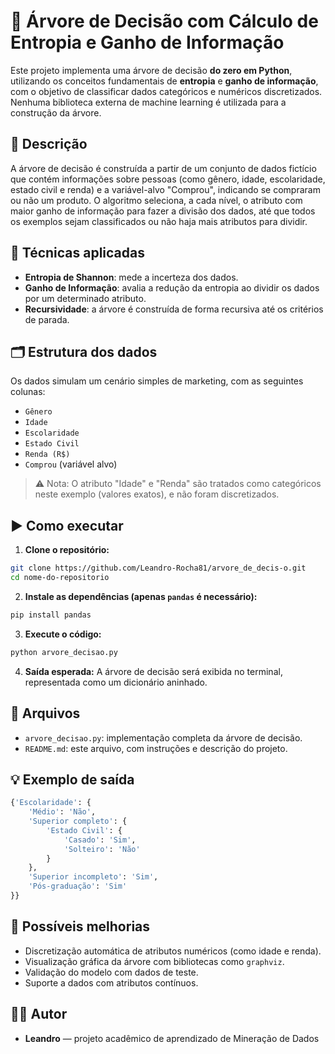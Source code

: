 # 🧠 Árvore de Decisão com Cálculo de Entropia e Ganho de Informação

Este projeto implementa uma árvore de decisão **do zero em Python**, utilizando os conceitos fundamentais de **entropia** e **ganho de informação**, com o objetivo de classificar dados categóricos e numéricos discretizados. Nenhuma biblioteca externa de machine learning é utilizada para a construção da árvore.

## 📌 Descrição

A árvore de decisão é construída a partir de um conjunto de dados fictício que contém informações sobre pessoas (como gênero, idade, escolaridade, estado civil e renda) e a variável-alvo "Comprou", indicando se compraram ou não um produto. O algoritmo seleciona, a cada nível, o atributo com maior ganho de informação para fazer a divisão dos dados, até que todos os exemplos sejam classificados ou não haja mais atributos para dividir.

## 🧮 Técnicas aplicadas

- **Entropia de Shannon**: mede a incerteza dos dados.
- **Ganho de Informação**: avalia a redução da entropia ao dividir os dados por um determinado atributo.
- **Recursividade**: a árvore é construída de forma recursiva até os critérios de parada.

## 🗂️ Estrutura dos dados

Os dados simulam um cenário simples de marketing, com as seguintes colunas:

- `Gênero`
- `Idade`
- `Escolaridade`
- `Estado Civil`
- `Renda (R$)`
- `Comprou` (variável alvo)

> ⚠️ Nota: O atributo "Idade" e "Renda" são tratados como categóricos neste exemplo (valores exatos), e não foram discretizados.

## ▶️ Como executar

1. **Clone o repositório:**

```bash
git clone https://github.com/Leandro-Rocha81/arvore_de_decis-o.git
cd nome-do-repositorio
```

2. **Instale as dependências (apenas `pandas` é necessário):**

```bash
pip install pandas
```

3. **Execute o código:**

```bash
python arvore_decisao.py
```

4. **Saída esperada:**
A árvore de decisão será exibida no terminal, representada como um dicionário aninhado.

## 📂 Arquivos

- `arvore_decisao.py`: implementação completa da árvore de decisão.
- `README.md`: este arquivo, com instruções e descrição do projeto.

## 💡 Exemplo de saída

```python
{'Escolaridade': {
    'Médio': 'Não',
    'Superior completo': {
        'Estado Civil': {
            'Casado': 'Sim',
            'Solteiro': 'Não'
        }
    },
    'Superior incompleto': 'Sim',
    'Pós-graduação': 'Sim'
}}
```

## 🚀 Possíveis melhorias

- Discretização automática de atributos numéricos (como idade e renda).
- Visualização gráfica da árvore com bibliotecas como `graphviz`.
- Validação do modelo com dados de teste.
- Suporte a dados com atributos contínuos.

## 🧑‍💻 Autor

- **Leandro** — projeto acadêmico de aprendizado de Mineração de Dados